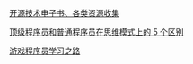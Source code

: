 <!-- 2019-7-26 -->

[开源技术电子书、各类资源收集](开源技术电子书、各类资源收集.md)

<!-- 2017-8-1 23:13 -->

[顶级程序员和普通程序员在思维模式上的 5 个区别](顶级程序员和普通程序员在思维模式上的5个区别.md)

<!-- 2016-12-9 21:23 -->

[游戏程序员学习之路](游戏程序员学习之路.md)
